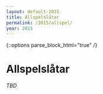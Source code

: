 ```yaml
---
layout: default-2015
title: Allspelslåtar
permalink: /2015/allspel/
year: 2015
---
```

{::options parse_block_html="true" /}
<div class="glacier">

# Allspelslåtar

_TBD_

</div>

